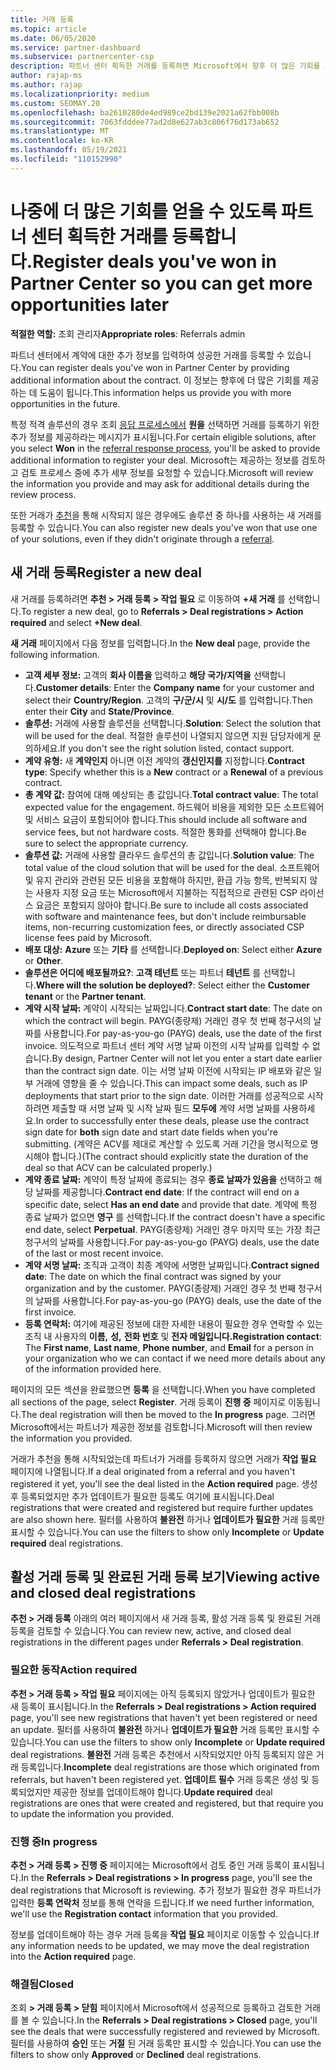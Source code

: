 ```yaml
---
title: 거래 등록
ms.topic: article
ms.date: 06/05/2020
ms.service: partner-dashboard
ms.subservice: partnercenter-csp
description: 파트너 센터 획득한 거래를 등록하면 Microsoft에서 향후 더 많은 기회를 제공하는 데 도움이 됩니다.
author: rajap-ms
ms.author: rajap
ms.localizationpriority: medium
ms.custom: SEOMAY.20
ms.openlocfilehash: ba2610280de4ed989ce2bd139e2021a62fbb008b
ms.sourcegitcommit: 7063fdddee77ad2d8e627ab3c806f76d173ab652
ms.translationtype: MT
ms.contentlocale: ko-KR
ms.lasthandoff: 05/19/2021
ms.locfileid: "110152990"
---
```

# <a name="register-deals-youve-won-in-partner-center-so-you-can-get-more-opportunities-later"></a><span data-ttu-id="7b1a1-103">나중에 더 많은 기회를 얻을 수 있도록 파트너 센터 획득한 거래를 등록합니다.</span><span class="sxs-lookup"><span data-stu-id="7b1a1-103">Register deals you've won in Partner Center so you can get more opportunities later</span></span>

<span data-ttu-id="7b1a1-104">**적절한 역할:** 조회 관리자</span><span class="sxs-lookup"><span data-stu-id="7b1a1-104">**Appropriate roles**: Referrals admin</span></span>

<span data-ttu-id="7b1a1-105">파트너 센터에서 계약에 대한 추가 정보를 입력하여 성공한 거래를 등록할 수 있습니다.</span><span class="sxs-lookup"><span data-stu-id="7b1a1-105">You can register deals you've won in Partner Center by providing additional information about the contract.</span></span> <span data-ttu-id="7b1a1-106">이 정보는 향후에 더 많은 기회를 제공하는 데 도움이 됩니다.</span><span class="sxs-lookup"><span data-stu-id="7b1a1-106">This information helps us provide you with more opportunities in the future.</span></span>

<span data-ttu-id="7b1a1-107">특정 적격 솔루션의 경우 조회 [응답 프로세스에서](manage-leads.md) **원을** 선택하면 거래를 등록하기 위한 추가 정보를 제공하라는 메시지가 표시됩니다.</span><span class="sxs-lookup"><span data-stu-id="7b1a1-107">For certain eligible solutions, after you select **Won** in the [referral response process](manage-leads.md), you'll be asked to provide additional information to register your deal.</span></span> <span data-ttu-id="7b1a1-108">Microsoft는 제공하는 정보를 검토하고 검토 프로세스 중에 추가 세부 정보를 요청할 수 있습니다.</span><span class="sxs-lookup"><span data-stu-id="7b1a1-108">Microsoft will review the information you provide and may ask for additional details during the review process.</span></span>

<span data-ttu-id="7b1a1-109">또한 거래가 [추천](referrals.md)을 통해 시작되지 않은 경우에도 솔루션 중 하나를 사용하는 새 거래를 등록할 수 있습니다.</span><span class="sxs-lookup"><span data-stu-id="7b1a1-109">You can also register new deals you've won that use one of your solutions, even if they didn't originate through a [referral](referrals.md).</span></span> 

## <a name="register-a-new-deal"></a><span data-ttu-id="7b1a1-110">새 거래 등록</span><span class="sxs-lookup"><span data-stu-id="7b1a1-110">Register a new deal</span></span>

<span data-ttu-id="7b1a1-111">새 거래를 등록하려면 **추천 > 거래 등록 > 작업 필요** 로 이동하여 **+새 거래** 를 선택합니다.</span><span class="sxs-lookup"><span data-stu-id="7b1a1-111">To register a new deal, go to **Referrals > Deal registrations > Action required** and select **+New deal**.</span></span>

<span data-ttu-id="7b1a1-112">**새 거래** 페이지에서 다음 정보를 입력합니다.</span><span class="sxs-lookup"><span data-stu-id="7b1a1-112">In the **New deal** page, provide the following information.</span></span>

- <span data-ttu-id="7b1a1-113">**고객 세부 정보:** 고객의 **회사 이름을** 입력하고 **해당 국가/지역을** 선택합니다.</span><span class="sxs-lookup"><span data-stu-id="7b1a1-113">**Customer details**: Enter the **Company name** for your customer and select their **Country/Region**.</span></span> <span data-ttu-id="7b1a1-114">고객의 **구/군/시** 및 **시/도** 를 입력합니다.</span><span class="sxs-lookup"><span data-stu-id="7b1a1-114">Then enter their **City** and **State/Province**.</span></span>
- <span data-ttu-id="7b1a1-115">**솔루션:** 거래에 사용할 솔루션을 선택합니다.</span><span class="sxs-lookup"><span data-stu-id="7b1a1-115">**Solution**: Select the solution that will be used for the deal.</span></span> <span data-ttu-id="7b1a1-116">적절한 솔루션이 나열되지 않으면 지원 담당자에게 문의하세요.</span><span class="sxs-lookup"><span data-stu-id="7b1a1-116">If you don't see the right solution listed, contact support.</span></span>
- <span data-ttu-id="7b1a1-117">**계약 유형:** 새 **계약인지** 아니면 이전 계약의 **갱신인지를** 지정합니다.</span><span class="sxs-lookup"><span data-stu-id="7b1a1-117">**Contract type**: Specify whether this is a **New** contract or a **Renewal** of a previous contract.</span></span>
- <span data-ttu-id="7b1a1-118">**총 계약 값:** 참여에 대해 예상되는 총 값입니다.</span><span class="sxs-lookup"><span data-stu-id="7b1a1-118">**Total contract value**: The total expected value for the engagement.</span></span> <span data-ttu-id="7b1a1-119">하드웨어 비용을 제외한 모든 소프트웨어 및 서비스 요금이 포함되어야 합니다.</span><span class="sxs-lookup"><span data-stu-id="7b1a1-119">This should include all software and service fees, but not hardware costs.</span></span> <span data-ttu-id="7b1a1-120">적절한 통화를 선택해야 합니다.</span><span class="sxs-lookup"><span data-stu-id="7b1a1-120">Be sure to select the appropriate currency.</span></span>
- <span data-ttu-id="7b1a1-121">**솔루션 값:** 거래에 사용할 클라우드 솔루션의 총 값입니다.</span><span class="sxs-lookup"><span data-stu-id="7b1a1-121">**Solution value**: The total value of the cloud solution that will be used for the deal.</span></span> <span data-ttu-id="7b1a1-122">소프트웨어 및 유지 관리와 관련된 모든 비용을 포함해야 하지만, 환급 가능 항목, 반복되지 않는 사용자 지정 요금 또는 Microsoft에서 지불하는 직접적으로 관련된 CSP 라이선스 요금은 포함되지 않아야 합니다.</span><span class="sxs-lookup"><span data-stu-id="7b1a1-122">Be sure to include all costs associated with software and maintenance fees, but don't include reimbursable items, non-recurring customization fees, or directly associated CSP license fees paid by Microsoft.</span></span>
- <span data-ttu-id="7b1a1-123">**배포 대상:** **Azure** 또는 **기타** 를 선택합니다.</span><span class="sxs-lookup"><span data-stu-id="7b1a1-123">**Deployed on**: Select either **Azure** or **Other**.</span></span>
- <span data-ttu-id="7b1a1-124">**솔루션은 어디에 배포될까요?**: **고객 테넌트** 또는 파트너 **테넌트** 를 선택합니다.</span><span class="sxs-lookup"><span data-stu-id="7b1a1-124">**Where will the solution be deployed?**: Select either the **Customer tenant** or the **Partner tenant**.</span></span>
- <span data-ttu-id="7b1a1-125">**계약 시작 날짜:** 계약이 시작되는 날짜입니다.</span><span class="sxs-lookup"><span data-stu-id="7b1a1-125">**Contract start date**: The date on which the contract will begin.</span></span> <span data-ttu-id="7b1a1-126">PAYG(종량제) 거래인 경우 첫 번째 청구서의 날짜를 사용합니다.</span><span class="sxs-lookup"><span data-stu-id="7b1a1-126">For pay-as-you-go (PAYG) deals, use the date of the first invoice.</span></span> <span data-ttu-id="7b1a1-127">의도적으로 파트너 센터 계약 서명 날짜 이전의 시작 날짜를 입력할 수 없습니다.</span><span class="sxs-lookup"><span data-stu-id="7b1a1-127">By design, Partner Center will not let you enter a start date earlier than the contract sign date.</span></span> <span data-ttu-id="7b1a1-128">이는 서명 날짜 이전에 시작되는 IP 배포와 같은 일부 거래에 영향을 줄 수 있습니다.</span><span class="sxs-lookup"><span data-stu-id="7b1a1-128">This can impact some deals, such as IP deployments that start prior to the sign date.</span></span> <span data-ttu-id="7b1a1-129">이러한 거래를 성공적으로 시작하려면 제출할 때 서명 날짜 및 시작 날짜 필드 **모두에** 계약 서명 날짜를 사용하세요.</span><span class="sxs-lookup"><span data-stu-id="7b1a1-129">In order to successfully enter these deals, please use the contract sign date for **both** sign date and start date fields when you're submitting.</span></span> <span data-ttu-id="7b1a1-130">(계약은 ACV를 제대로 계산할 수 있도록 거래 기간을 명시적으로 명시해야 합니다.)</span><span class="sxs-lookup"><span data-stu-id="7b1a1-130">(The contract should explicitly state the duration of the deal so that ACV can be calculated properly.)</span></span>
- <span data-ttu-id="7b1a1-131">**계약 종료 날짜:** 계약이 특정 날짜에 종료되는 경우 **종료 날짜가 있음을** 선택하고 해당 날짜를 제공합니다.</span><span class="sxs-lookup"><span data-stu-id="7b1a1-131">**Contract end date**: If the contract will end on a specific date, select **Has an end date** and provide that date.</span></span> <span data-ttu-id="7b1a1-132">계약에 특정 종료 날짜가 없으면 **영구** 를 선택합니다.</span><span class="sxs-lookup"><span data-stu-id="7b1a1-132">If the contract doesn't have a specific end date, select **Perpetual**.</span></span> <span data-ttu-id="7b1a1-133">PAYG(종량제) 거래인 경우 마지막 또는 가장 최근 청구서의 날짜를 사용합니다.</span><span class="sxs-lookup"><span data-stu-id="7b1a1-133">For pay-as-you-go (PAYG) deals, use the date of the last or most recent invoice.</span></span>
- <span data-ttu-id="7b1a1-134">**계약 서명 날짜:** 조직과 고객이 최종 계약에 서명한 날짜입니다.</span><span class="sxs-lookup"><span data-stu-id="7b1a1-134">**Contract signed date**: The date on which the final contract was signed by your organization and by the customer.</span></span> <span data-ttu-id="7b1a1-135">PAYG(종량제) 거래인 경우 첫 번째 청구서의 날짜를 사용합니다.</span><span class="sxs-lookup"><span data-stu-id="7b1a1-135">For pay-as-you-go (PAYG) deals, use the date of the first invoice.</span></span>
- <span data-ttu-id="7b1a1-136">**등록 연락처:** 여기에 제공된 정보에 대한 자세한 내용이 필요한 경우 연락할 수 있는 조직 내 사용자의 **이름,** **성,** **전화 번호** 및 **전자 메일입니다.**</span><span class="sxs-lookup"><span data-stu-id="7b1a1-136">**Registration contact**: The **First name**, **Last name**, **Phone number**, and **Email** for a person in your organization who we can contact if we need more details about any of the information provided here.</span></span>

<span data-ttu-id="7b1a1-137">페이지의 모든 섹션을 완료했으면 **등록** 을 선택합니다.</span><span class="sxs-lookup"><span data-stu-id="7b1a1-137">When you have completed all sections of the page, select **Register**.</span></span> <span data-ttu-id="7b1a1-138">거래 등록이 **진행 중** 페이지로 이동됩니다.</span><span class="sxs-lookup"><span data-stu-id="7b1a1-138">The deal registration will then be moved to the **In progress** page.</span></span> <span data-ttu-id="7b1a1-139">그러면 Microsoft에서는 파트너가 제공한 정보를 검토합니다.</span><span class="sxs-lookup"><span data-stu-id="7b1a1-139">Microsoft will then review the information you provided.</span></span>

<span data-ttu-id="7b1a1-140">거래가 추천을 통해 시작되었는데 파트너가 거래를 등록하지 않으면 거래가 **작업 필요** 페이지에 나열됩니다.</span><span class="sxs-lookup"><span data-stu-id="7b1a1-140">If a deal originated from a referral and you haven't registered it yet, you'll see the deal listed in the **Action required** page.</span></span> <span data-ttu-id="7b1a1-141">생성 후 등록되었지만 추가 업데이트가 필요한 등록도 여기에 표시됩니다.</span><span class="sxs-lookup"><span data-stu-id="7b1a1-141">Deal registrations that were created and registered but require further updates are also shown here.</span></span> <span data-ttu-id="7b1a1-142">필터를 사용하여 **불완전** 하거나 **업데이트가 필요한** 거래 등록만 표시할 수 있습니다.</span><span class="sxs-lookup"><span data-stu-id="7b1a1-142">You can use the filters to show only **Incomplete** or **Update required** deal registrations.</span></span>

## <a name="viewing-active-and-closed-deal-registrations"></a><span data-ttu-id="7b1a1-143">활성 거래 등록 및 완료된 거래 등록 보기</span><span class="sxs-lookup"><span data-stu-id="7b1a1-143">Viewing active and closed deal registrations</span></span>

<span data-ttu-id="7b1a1-144">**추천 > 거래 등록** 아래의 여러 페이지에서 새 거래 등록, 활성 거래 등록 및 완료된 거래 등록을 검토할 수 있습니다.</span><span class="sxs-lookup"><span data-stu-id="7b1a1-144">You can review new, active, and closed deal registrations in the different pages under **Referrals > Deal registration**.</span></span>

### <a name="action-required"></a><span data-ttu-id="7b1a1-145">필요한 동작</span><span class="sxs-lookup"><span data-stu-id="7b1a1-145">Action required</span></span>

<span data-ttu-id="7b1a1-146">**추천 > 거래 등록 > 작업 필요** 페이지에는 아직 등록되지 않았거나 업데이트가 필요한 새 등록이 표시됩니다.</span><span class="sxs-lookup"><span data-stu-id="7b1a1-146">In the **Referrals > Deal registrations > Action required** page, you'll see new registrations that haven't yet been registered or need an update.</span></span> <span data-ttu-id="7b1a1-147">필터를 사용하여 **불완전** 하거나 **업데이트가 필요한** 거래 등록만 표시할 수 있습니다.</span><span class="sxs-lookup"><span data-stu-id="7b1a1-147">You can use the filters to show only **Incomplete** or **Update required** deal registrations.</span></span> <span data-ttu-id="7b1a1-148">**불완전** 거래 등록은 추천에서 시작되었지만 아직 등록되지 않은 거래 등록입니다.</span><span class="sxs-lookup"><span data-stu-id="7b1a1-148">**Incomplete** deal registrations are those which originated from referrals, but haven't been registered yet.</span></span> <span data-ttu-id="7b1a1-149">**업데이트 필수** 거래 등록은 생성 및 등록되었지만 제공한 정보를 업데이트해야 합니다.</span><span class="sxs-lookup"><span data-stu-id="7b1a1-149">**Update required** deal registrations are ones that were created and registered, but that require you to update the information you provided.</span></span>

### <a name="in-progress"></a><span data-ttu-id="7b1a1-150">진행 중</span><span class="sxs-lookup"><span data-stu-id="7b1a1-150">In progress</span></span>

<span data-ttu-id="7b1a1-151">**추천 > 거래 등록 > 진행 중** 페이지에는 Microsoft에서 검토 중인 거래 등록이 표시됩니다.</span><span class="sxs-lookup"><span data-stu-id="7b1a1-151">In the **Referrals > Deal registrations > In progress** page, you'll see the deal registrations that Microsoft is reviewing.</span></span> <span data-ttu-id="7b1a1-152">추가 정보가 필요한 경우 파트너가 입력한 **등록 연락처** 정보를 통해 연락을 드립니다.</span><span class="sxs-lookup"><span data-stu-id="7b1a1-152">If we need further information, we'll use the **Registration contact** information that you provided.</span></span>

<span data-ttu-id="7b1a1-153">정보를 업데이트해야 하는 경우 거래 등록을 **작업 필요** 페이지로 이동할 수 있습니다.</span><span class="sxs-lookup"><span data-stu-id="7b1a1-153">If any information needs to be updated, we may move the deal registration into the **Action required** page.</span></span>

### <a name="closed"></a><span data-ttu-id="7b1a1-154">해결됨</span><span class="sxs-lookup"><span data-stu-id="7b1a1-154">Closed</span></span>

<span data-ttu-id="7b1a1-155">조회 **> 거래 등록 > 닫힘** 페이지에서 Microsoft에서 성공적으로 등록하고 검토한 거래를 볼 수 있습니다.</span><span class="sxs-lookup"><span data-stu-id="7b1a1-155">In the **Referrals > Deal registrations > Closed** page, you'll see the deals that were successfully registered and reviewed by Microsoft.</span></span> <span data-ttu-id="7b1a1-156">필터를 사용하여 **승인** 또는 **거절** 된 거래 등록만 표시할 수 있습니다.</span><span class="sxs-lookup"><span data-stu-id="7b1a1-156">You can use the filters to show only **Approved** or **Declined** deal registrations.</span></span>
